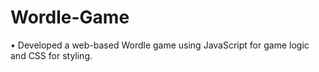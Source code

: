# Wordle-Game
 •	Developed a web-based Wordle game using JavaScript for game logic and CSS for styling.
